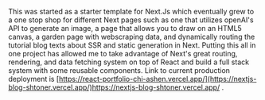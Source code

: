 This was started as a starter template for Next.Js which eventually grew to a one stop shop for different Next pages such as one that utilizes openAI's API to generate an image, a page that allows you to draw on an HTML5 canvas, a garden page with webscraping data, and dynamically routing the tutorial blog texts about SSR and static generation in Next. Putting this all in one project has allowed me to take advantage of Next's great routing, rendering, and data fetching system on top of React and build a full stack system with some reusable components. Link to current production deployment is [https://react-portfolio-chi-ashen.vercel.app/](https://nextjs-blog-shtoner.vercel.app/)https://nextjs-blog-shtoner.vercel.app/ . 

